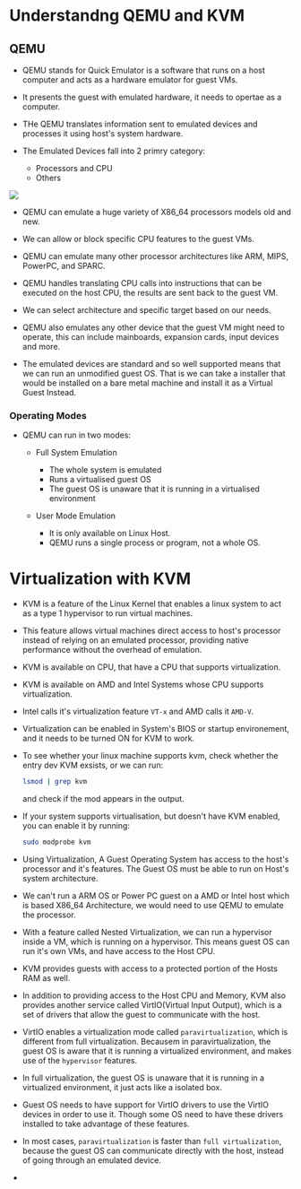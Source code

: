 # Understandng QEMU and KVM

## QEMU

- QEMU stands for Quick Emulator is a software that runs on a host computer and acts as a hardware emulator for guest VMs.
- It presents the guest with emulated hardware, it needs to opertae as a computer.
- THe QEMU translates information sent to emulated devices and processes it using host's system hardware.

- The Emulated Devices fall into 2 primry category:
  - Processors and CPU
  - Others

![](./imgs/Screenshot%202024-08-09%20at%202.24.01 PM.png)

- QEMU can emulate a huge variety of X86_64 processors models old and new.
- We can allow or block specific CPU features to the guest VMs.
- QEMU can emulate many other processor architectures like ARM, MIPS, PowerPC, and SPARC.

- QEMU handles translating CPU calls into instructions that can be executed on the host CPU, the results are sent back to the guest VM.
- We can select architecture and specific target based on our needs.
- QEMU also emulates any other device that the guest VM might need to operate, this can include mainboards, expansion cards, input devices and more.

- The emulated devices are standard and so well supported means that we can run an unmodified guest OS. That is we can take a installer that would be installed on a bare metal machine and install it as a Virtual Guest Instead.

### Operating Modes

- QEMU can run in two modes:

  - Full System Emulation

    - The whole system is emulated
    - Runs a virtualised guest OS
    - The guest OS is unaware that it is running in a virtualised environment

  - User Mode Emulation

    - It is only available on Linux Host.
    - QEMU runs a single process or program, not a whole OS.

# Virtualization with KVM

- KVM is a feature of the Linux Kernel that enables a linux system to act as a type 1 hypervisor to run virtual machines.
- This feature allows virtual machines direct access to host's processor instead of relying on an emulated processor, providing native performance without the overhead of emulation.
- KVM is available on CPU, that have a CPU that supports virtualization.
- KVM is available on AMD and Intel Systems whose CPU supports virtualization.
- Intel calls it's virtualization feature `VT-x` and AMD calls it `AMD-V`.
- Virtualization can be enabled in System's BIOS or startup environement, and it needs to be turned ON for KVM to work.

- To see whether your linux machine supports kvm, check whether the entry dev KVM exsists, or we can run:
  
  ```bash
  lsmod | grep kvm
  ```

  and check if the mod appears in the output.

- If your system supports virtualisation, but doesn't have KVM enabled, you can enable it by running:

  ```bash
  sudo modprobe kvm
  ```

- Using Virtualization, A Guest Operating System has access to the host's processor and it's features. The Guest OS must be able to run on Host's system architecture.

- We can't run a ARM OS or Power PC guest on a AMD or Intel host which is based X86_64 Architecture, we would need to use QEMU to emulate the processor.

- With a feature called Nested Virtualization, we can run a hypervisor inside a VM, which is running on a hypervisor. This means guest OS can run it's own VMs, and have access to the Host CPU.

- KVM provides guests with access to a protected portion of the Hosts RAM as well.

- In addition to providing access to the Host CPU and Memory, KVM also provides another service called VirtIO(Virtual Input Output), which is a set of drivers that allow the guest to communicate with the host.

- VirtIO enables a virtualization mode called `paravirtualization`, which is different from full virtualization. Becausem in paravirtualization, the guest OS is aware that it is running a virtualized environment, and makes use of the `hypervisor` features.

- In full virtualization, the guest OS is unaware that it is running in a virtualized environment, it just acts like a isolated box.

- Guest OS needs to have support for VirtIO drivers to use the VirtIO devices in order to use it. Though some OS need to have these drivers installed to take advantage of these features.

- In most cases, `paravirtualization` is faster than `full virtualization`, because the guest OS can communicate directly with the host, instead of going through an emulated device.

- 